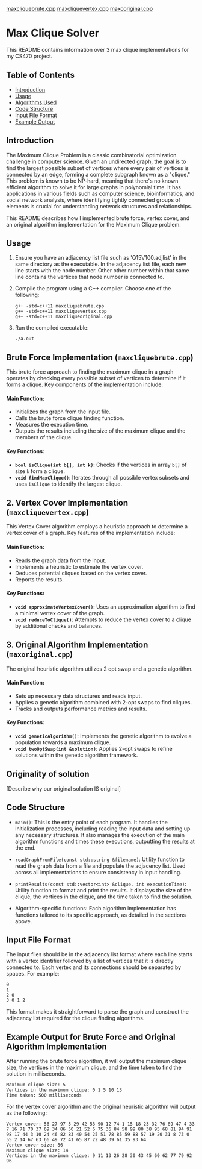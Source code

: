 [maxcliquebrute.cpp](maxcliquebrute.cpp)
[maxcliquevertex.cpp](maxcliquevertex.cpp)
[maxcoriginal.cpp](maxoriginal.cpp)

# Max Clique Solver

This README contains information over 3 max clique implementations for my CS470 project. 

## Table of Contents

- [Introduction](#introduction)
- [Usage](#usage)
- [Algorithms Used](#algorithms-used)
- [Code Structure](#code-structure)
- [Input File Format](#input-file-format)
- [Example Output](#example-output)

## Introduction

The Maximum Clique Problem is a classic combinatorial optimization challenge in computer science. Given an undirected graph, the goal is to find the largest possible subset of vertices where every pair of vertices is connected by an edge, forming a complete subgraph known as a "clique." This problem is known to be NP-hard, meaning that there's no known efficient algorithm to solve it for large graphs in polynomial time. It has applications in various fields such as computer science, bioinformatics, and social network analysis, where identifying tightly connected groups of elements is crucial for understanding network structures and relationships.

This README describes how I implemented brute force, vertex cover, and an original algorithm implementation for the Maximum Clique problem. 

## Usage

1. Ensure you have an adjacency list file such as 'Q15V100.adjlist' in the same directory as the executable. In the adjacency list file, each new line starts with the node number. Other other number within that same line contains the vertices that node number is connected to.
   
2. Compile the program using a C++ compiler. Choose one of the following:

   ```
   g++ -std=c++11 maxcliquebrute.cpp
   g++ -std=c++11 maxcliquevertex.cpp
   g++ -std=c++11 maxcliqueoriginal.cpp
   ```

3. Run the compiled executable:

   ```
   ./a.out
   ```

## Brute Force Implementation (`maxcliquebrute.cpp`)

This brute force approach to finding the maximum clique in a graph operates by checking every possible subset of vertices to determine if it forms a clique. Key components of the implementation include:

#### Main Function:
- Initializes the graph from the input file.
- Calls the brute force clique finding function.
- Measures the execution time.
- Outputs the results including the size of the maximum clique and the members of the clique.

#### Key Functions:
- **`bool isClique(int b[], int k)`**: Checks if the vertices in array `b[]` of size `k` form a clique.
- **`void findMaxClique()`**: Iterates through all possible vertex subsets and uses `isClique` to identify the largest clique.

## 2. Vertex Cover Implementation (`maxcliquevertex.cpp`)

This Vertex Cover algorithm employs a heuristic approach to determine a vertex cover of a graph. Key features of the implementation include:

#### Main Function:
- Reads the graph data from the input.
- Implements a heuristic to estimate the vertex cover.
- Deduces potential cliques based on the vertex cover.
- Reports the results.

#### Key Functions:
- **`void approximateVertexCover()`**: Uses an approximation algorithm to find a minimal vertex cover of the graph.
- **`void reduceToClique()`**: Attempts to reduce the vertex cover to a clique by additional checks and balances.

## 3. Original Algorithm Implementation (`maxoriginal.cpp`)

The original heuristic algorithm utilizes 2 opt swap and a genetic algorithm. 

#### Main Function:
- Sets up necessary data structures and reads input.
- Applies a genetic algorithm combined with 2-opt swaps to find cliques.
- Tracks and outputs performance metrics and results.

#### Key Functions:
- **`void geneticAlgorithm()`**: Implements the genetic algorithm to evolve a population towards a maximum clique.
- **`void twoOptSwap(int &solution)`**: Applies 2-opt swaps to refine solutions within the genetic algorithm framework.

## Originality of solution
[Describe why our original solution IS original] 

## Code Structure

- `main()`: This is the entry point of each program. It handles the initialization processes, including reading the input data and setting up any necessary structures. It also manages the execution of the main algorithm functions and times these executions, outputting the results at the end.

- `readGraphFromFile(const std::string &filename)`: Utility function to read the graph data from a file and populate the adjacency list. Used across all implementations to ensure consistency in input handling.

- `printResults(const std::vector<int> &clique, int executionTime)`: Utility function to format and print the results. It displays the size of the clique, the vertices in the clique, and the time taken to find the solution.

- Algorithm-specific functions: Each algorithm implementation has functions tailored to its specific approach, as detailed in the sections above.


## Input File Format

The input files should be in the adjacency list format where each line starts with a vertex identifier followed by a list of vertices that it is directly connected to. Each vertex and its connections should be separated by spaces. For example:

```
0
1
2 0
3 0 1 2
```

This format makes it straightforward to parse the graph and construct the adjacency list required for the clique finding algorithms.

## Example Output for Brute Force and Original Algorithm Implementation

After running the brute force algorithm, it will output the maximum clique size, the vertices in the maximum clique, and the time taken to find the solution in milliseconds.

```
Maximum clique size: 5
Vertices in the maximum clique: 0 1 5 10 13 
Time taken: 500 milliseconds
```

For the vertex cover algorithm and the original heuristic algorithm will output as the following: 

```
Vertex cover: 56 27 97 5 29 42 53 90 12 74 1 15 18 23 32 76 89 47 4 33 7 16 71 70 37 69 34 86 50 21 52 6 75 36 84 58 99 80 38 95 68 81 94 91 98 17 44 3 10 24 46 82 83 40 54 25 51 78 85 59 88 57 19 20 31 8 73 0 55 2 14 67 63 66 49 72 41 65 87 22 48 39 61 35 93 64 
Vertex cover size: 86
Maximum clique size: 14
Vertices in the maximum clique: 9 11 13 26 28 30 43 45 60 62 77 79 92 96 
```